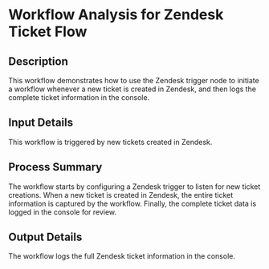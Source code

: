 # Workflow Analysis for Zendesk Ticket Flow

## Description
This workflow demonstrates how to use the Zendesk trigger node to initiate a workflow whenever a new ticket is created in Zendesk, and then logs the complete ticket information in the console.

## Input Details
This workflow is triggered by new tickets created in Zendesk.

## Process Summary
The workflow starts by configuring a Zendesk trigger to listen for new ticket creations. When a new ticket is created in Zendesk, the entire ticket information is captured by the workflow. Finally, the complete ticket data is logged in the console for review.

## Output Details
The workflow logs the full Zendesk ticket information in the console.
